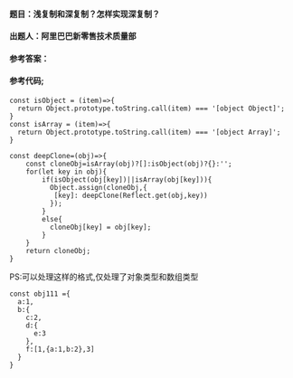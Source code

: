 #### **题目**：浅复制和深复制？怎样实现深复制？

#### **出题人**：阿里巴巴新零售技术质量部

#### **参考答案**：

#### **参考代码**;
```
const isObject = (item)=>{
  return Object.prototype.toString.call(item) === '[object Object]';
}
const isArray = (item)=>{
  return Object.prototype.toString.call(item) === '[object Array]';
}

const deepClone=(obj)=>{
    const cloneObj=isArray(obj)?[]:isObject(obj)?{}:'';
    for(let key in obj){
        if(isObject(obj[key])||isArray(obj[key])){
          Object.assign(cloneObj,{
           [key]: deepClone(Reflect.get(obj,key))
          });
        }
        else{
          cloneObj[key] = obj[key];
        }  
    }
    return cloneObj;
}
```

PS:可以处理这样的格式,仅处理了对象类型和数组类型
```
const obj111 ={
  a:1,
  b:{
    c:2,
    d:{
      e:3
    },
    f:[1,{a:1,b:2},3]
  }
}
```

